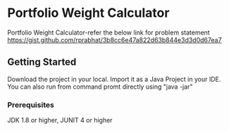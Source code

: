 # Portfolio Weight Calculator
Portfolio Weight Calculator-refer the below link for problem statement
https://gist.github.com/rprabhat/3b8cc6e47a822d63b844e3d3d0d67ea7


## Getting Started

Download the project in your local.
Import it as a Java Project in your IDE.
You can also run from command promt directly using "java -jar"

### Prerequisites

JDK 1.8 or higher,
JUNIT 4 or higher


